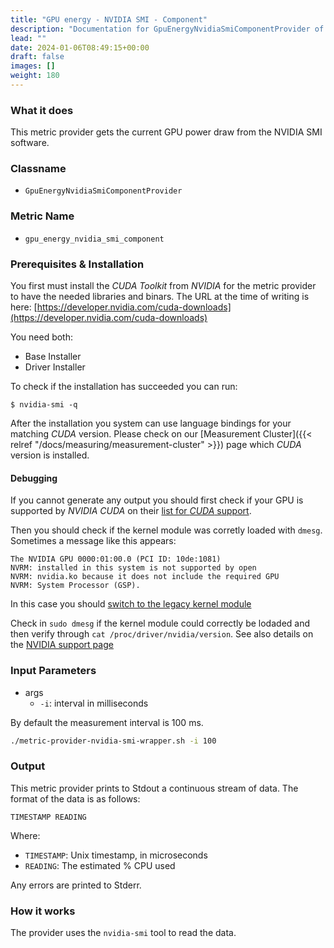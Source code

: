 ```yaml
---
title: "GPU energy - NVIDIA SMI - Component"
description: "Documentation for GpuEnergyNvidiaSmiComponentProvider of the Green Metrics Tool"
lead: ""
date: 2024-01-06T08:49:15+00:00
draft: false
images: []
weight: 180
---
```


### What it does

This metric provider gets the current GPU power draw from the NVIDIA SMI software.

### Classname

- `GpuEnergyNvidiaSmiComponentProvider`

### Metric Name

- `gpu_energy_nvidia_smi_component`

### Prerequisites & Installation

You first must install the *CUDA Toolkit* from *NVIDIA* for the metric provider to have the needed libraries and binars. The URL at the time of writing is here: [https://developer.nvidia.com/cuda-downloads](https://developer.nvidia.com/cuda-downloads)

You need both:
- Base Installer
- Driver Installer

To check if the installation has succeeded you can run:
```console
$ nvidia-smi -q
```

After the installation you system can use language bindings for your matching *CUDA* version. 
Please check on our [Measurement Cluster]({{< relref "/docs/measuring/measurement-cluster" >}}) page which *CUDA* version is installed.

#### Debugging

If you cannot generate any output you should first check if your GPU is supported by *NVIDIA CUDA* on their [list for *CUDA* support](https://developer.nvidia.com/cuda-gpus).

Then you should check if the kernel module was corretly loaded with `dmesg`.
Sometimes a message like this appears: 
```log
The NVIDIA GPU 0000:01:00.0 (PCI ID: 10de:1081)
NVRM: installed in this system is not supported by open
NVRM: nvidia.ko because it does not include the required GPU
NVRM: System Processor (GSP).
```

In this case you should [switch to the legacy kernel module](https://docs.nvidia.com/cuda/cuda-installation-guide-linux/#switching-between-driver-module-flavors) 

Check in `sudo dmesg` if the kernel module could correctly be lodaded and then verify through `cat /proc/driver/nvidia/version`. See also details on the [NVIDIA support page](https://download.nvidia.com/XFree86/Linux-x86_64/515.43.04/README/kernel_open.html)

### Input Parameters

- args
    - `-i`: interval in milliseconds

By default the measurement interval is 100 ms.

```bash
./metric-provider-nvidia-smi-wrapper.sh -i 100
```

### Output

This metric provider prints to Stdout a continuous stream of data. The format of the data is as follows:

`TIMESTAMP READING`

Where:
- `TIMESTAMP`: Unix timestamp, in microseconds
- `READING`: The estimated % CPU used

Any errors are printed to Stderr.


### How it works

The provider uses the `nvidia-smi` tool to read the data.
